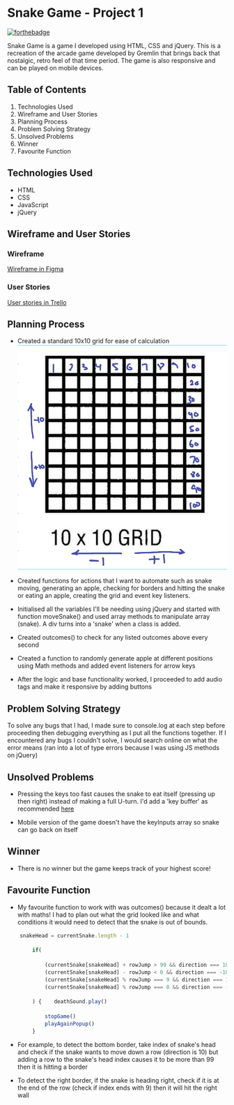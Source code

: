 # Snake Game - Project 1
[![forthebadge](https://forthebadge.com/images/badges/mom-made-pizza-rolls.svg)](https://forthebadge.com)

Snake Game is a game I developed using HTML, CSS and jQuery. This is a recreation of the arcade game developed by Gremlin that brings back that nostalgic, retro feel of that time period. The game is also responsive and can be played on mobile devices.


## Table of Contents

1. Technologies Used
2. Wireframe and User Stories
3. Planning Process
4. Problem Solving Strategy
5. Unsolved Problems
6. Winner
7. Favourite Function

## Technologies Used

- HTML
- CSS
- JavaScript
- jQuery

## Wireframe and User Stories

### Wireframe

[Wireframe in Figma](https://www.figma.com/file/38UcTsLf80VQCMfGSh1fpW/Snake-Game?type=design&node-id=0%3A1&t=mAejuMGM1gPmnO1a-1)

### User Stories

[User stories in Trello](https://trello.com/invite/b/cVIHqedt/ATTIe9773a5d745292979db5d888f6607a9f0FB2B392/project-1)


## Planning Process
- Created a standard 10x10 grid for ease of calculation 
![Grid](images/IMG_0286.jpg)

- Created functions for actions that I want to automate such as snake moving, generating an apple, checking for borders and hitting the snake or eating an apple, creating the grid and event key listeners. 


- Initialised all the variables I'll be needing using jQuery and started with function moveSnake() and used array methods to manipulate array (snake). A div turns into a 'snake' when a class is added.

- Created outcomes() to check for any listed outcomes above every second

- Created a function to randomly generate apple at different positions using Math methods and added event listeners for arrow keys

- After the logic and base functionality worked, I proceeded to add audio tags and make it responsive by adding buttons 

## Problem Solving Strategy

To solve any bugs that I had, I made sure to console.log at each step before proceeding then debugging everything as I put all the functions together. If I encountered any bugs I couldn't solve, I would search online on what the error means (ran into a lot of type errors because I was using JS methods on jQuery)

## Unsolved Problems

- Pressing the keys too fast causes the snake to eat itself (pressing up then right) instead of making a full U-turn. I'd add a 'key buffer' as recommended [here](https://stackoverflow.com/questions/43032014/prevent-snake-from-going-in-reverse-direction)

- Mobile version of the game doesn't have the keyInputs array so snake can go back on itself

## Winner

- There is no winner but the game keeps track of your highest score!

## Favourite Function

- My favourite function to work with was outcomes() because it dealt a lot with maths! I had to plan out what the grid looked like and what conditions it would need to detect that the snake is out of bounds. 
```js
    snakeHead = currentSnake.length - 1

        if(

            (currentSnake[snakeHead] + rowJump > 99 && direction === 10) || // hit bottom (there are 99 boxes in grid)
            (currentSnake[snakeHead] - rowJump < 0 && direction === -10) || // hit top
            (currentSnake[snakeHead] % rowJump === 9 && direction === 1) || //  heading towards right wall and still heading right
            (currentSnake[snakeHead] % rowJump === 0 && direction === -1) //  heading towards left wall and still heading left

        ) {    deathSound.play()
           
            stopGame()
            playAgainPopup()
        }

```

- For example, to detect the bottom border, take index of snake's head and check if the snake wants to move down a row (direction is 10) but adding a row to the snake's head index causes it to be more than 99 then it is hitting a border

- To detect the right border, if the snake is heading right, check if it is at the end of the row (check if index ends with 9) then it will hit the right wall

